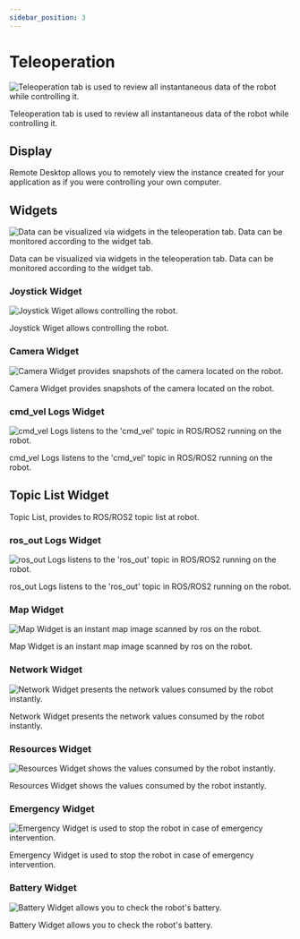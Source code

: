 ```yaml
---
sidebar_position: 3
---
```


# Teleoperation

![Teleoperation tab is used to review all instantaneous data of the robot while controlling it.](./img/robot-tab-teleoperation.png)

Teleoperation tab is used to review all instantaneous data of the robot while controlling it.

## Display

Remote Desktop allows you to remotely view the instance created for your application as if you were controlling your own computer.

## Widgets

![Data can be visualized via widgets in the teleoperation tab. Data can be monitored according to the widget tab.](./img/robot-tab-visualization-circle-menu.png)

Data can be visualized via widgets in the teleoperation tab. Data can be monitored according to the widget tab.

### Joystick Widget

![Joystick Wiget allows controlling the robot.](./img/robot-joystick-widget.png)

Joystick Wiget allows controlling the robot.

### Camera Widget

![Camera Widget provides snapshots of the camera located on the robot.](./img/robot-camera-widget.png)

Camera Widget provides snapshots of the camera located on the robot.

### cmd_vel Logs Widget

![cmd_vel Logs listens to the 'cmd_vel' topic in ROS/ROS2 running on the robot.](./img/robot-cmdvel-widget.png)

cmd_vel Logs listens to the 'cmd_vel' topic in ROS/ROS2 running on the robot.

## Topic List Widget

Topic List, provides to ROS/ROS2 topic list at robot.

### ros_out Logs Widget

![ros_out Logs listens to the 'ros_out' topic in ROS/ROS2 running on the robot.](./img/robot-rosout-widget.png)

ros_out Logs listens to the 'ros_out' topic in ROS/ROS2 running on the robot.

### Map Widget

![Map Widget is an instant map image scanned by ros on the robot.](./img/robot-map-widget.png)

Map Widget is an instant map image scanned by ros on the robot.

### Network Widget

![Network Widget presents the network values ​​consumed by the robot instantly.](./img/robot-network-widget.png)

Network Widget presents the network values ​​consumed by the robot instantly.

### Resources Widget

![Resources Widget shows the values ​​consumed by the robot instantly.](./img/robot-resources-widget.png)

Resources Widget shows the values ​​consumed by the robot instantly.

### Emergency Widget

![Emergency Widget is used to stop the robot in case of emergency intervention.](./img/robot-emergency-widget.png)

Emergency Widget is used to stop the robot in case of emergency intervention.

### Battery Widget

![Battery Widget allows you to check the robot's battery.](./img/robot-battery-widget.png)

Battery Widget allows you to check the robot's battery.
